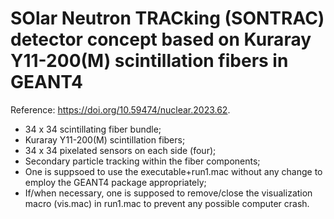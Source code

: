 # SOlar Neutron TRACking (SONTRAC) detector concept based on Kuraray Y11-200(M) scintillation fibers in GEANT4
Reference:  https://doi.org/10.59474/nuclear.2023.62.
* 34 x 34 scintillating fiber bundle;
* Kuraray Y11-200(M) scintillation fibers;
* 34 x 34 pixelated sensors on each side (four);
* Secondary particle tracking within the fiber components;
* One is suppsoed to use the executable+run1.mac without any change to employ the GEANT4 package appropriately;
* If/when necessary, one is supposed to remove/close the visualization macro (vis.mac) in run1.mac to prevent any possible computer crash.
